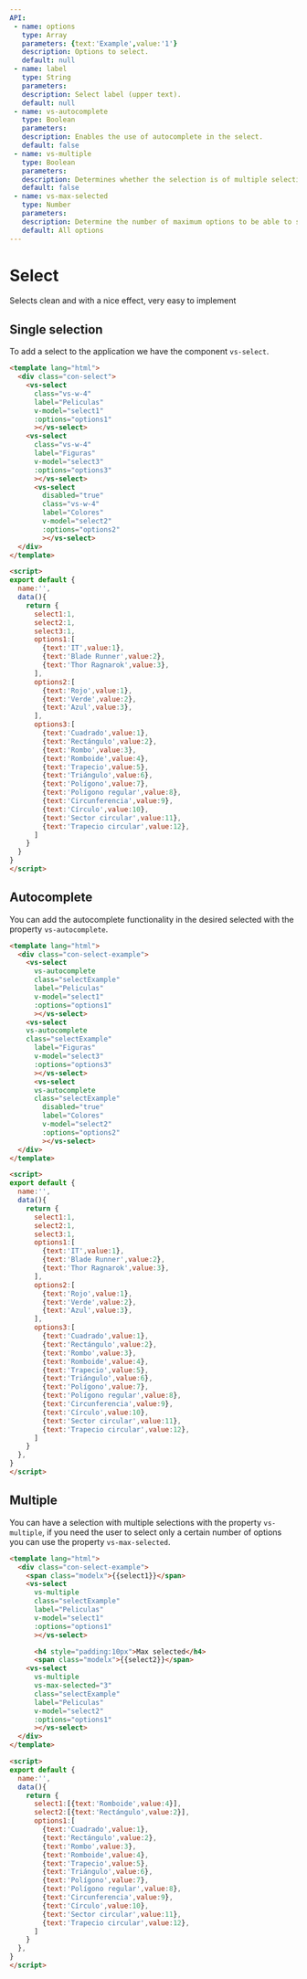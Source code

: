 ```yaml
---
API:
 - name: options
   type: Array
   parameters: {text:'Example',value:'1'}
   description: Options to select.
   default: null
 - name: label
   type: String
   parameters:
   description: Select label (upper text).
   default: null
 - name: vs-autocomplete
   type: Boolean
   parameters:
   description: Enables the use of autocomplete in the select.
   default: false
 - name: vs-multiple
   type: Boolean
   parameters:
   description: Determines whether the selection is of multiple selection.
   default: false
 - name: vs-max-selected
   type: Number
   parameters:
   description: Determine the number of maximum options to be able to select (only for active vs-multiple).
   default: All options
---
```


# Select <!--#update-->

<box header>

Selects clean and with a nice effect, very easy to implement

</box>

<box>

## Single selection

To add a select to the application we have the component `vs-select`.

<vuecode md>
<div slot="demo">

 <Demos-Select-Default/>

</div>

<div slot="code">

```html
<template lang="html">
  <div class="con-select">
    <vs-select
      class="vs-w-4"
      label="Peliculas"
      v-model="select1"
      :options="options1"
      ></vs-select>
    <vs-select
      class="vs-w-4"
      label="Figuras"
      v-model="select3"
      :options="options3"
      ></vs-select>
      <vs-select
        disabled="true"
        class="vs-w-4"
        label="Colores"
        v-model="select2"
        :options="options2"
        ></vs-select>
  </div>
</template>

<script>
export default {
  name:'',
  data(){
    return {
      select1:1,
      select2:1,
      select3:1,
      options1:[
        {text:'IT',value:1},
        {text:'Blade Runner',value:2},
        {text:'Thor Ragnarok',value:3},
      ],
      options2:[
        {text:'Rojo',value:1},
        {text:'Verde',value:2},
        {text:'Azul',value:3},
      ],
      options3:[
        {text:'Cuadrado',value:1},
        {text:'Rectángulo',value:2},
        {text:'Rombo',value:3},
        {text:'Romboide',value:4},
        {text:'Trapecio',value:5},
        {text:'Triángulo',value:6},
        {text:'Polígono',value:7},
        {text:'Polígono regular',value:8},
        {text:'Circunferencia',value:9},
        {text:'Círculo',value:10},
        {text:'Sector circular',value:11},
        {text:'Trapecio circular',value:12},
      ]
    }
  }
}
</script>
```

</div>
</vuecode>
</box>

<box>

## Autocomplete

You can add the autocomplete functionality in the desired selected with the property `vs-autocomplete`.

<vuecode md>
<div slot="demo">

 <Demos-Select-Autocomplete/>

</div>

<div slot="code">

```html
<template lang="html">
  <div class="con-select-example">
    <vs-select
      vs-autocomplete
      class="selectExample"
      label="Peliculas"
      v-model="select1"
      :options="options1"
      ></vs-select>
    <vs-select
    vs-autocomplete
    class="selectExample"
      label="Figuras"
      v-model="select3"
      :options="options3"
      ></vs-select>
      <vs-select
      vs-autocomplete
      class="selectExample"
        disabled="true"
        label="Colores"
        v-model="select2"
        :options="options2"
        ></vs-select>
  </div>
</template>

<script>
export default {
  name:'',
  data(){
    return {
      select1:1,
      select2:1,
      select3:1,
      options1:[
        {text:'IT',value:1},
        {text:'Blade Runner',value:2},
        {text:'Thor Ragnarok',value:3},
      ],
      options2:[
        {text:'Rojo',value:1},
        {text:'Verde',value:2},
        {text:'Azul',value:3},
      ],
      options3:[
        {text:'Cuadrado',value:1},
        {text:'Rectángulo',value:2},
        {text:'Rombo',value:3},
        {text:'Romboide',value:4},
        {text:'Trapecio',value:5},
        {text:'Triángulo',value:6},
        {text:'Polígono',value:7},
        {text:'Polígono regular',value:8},
        {text:'Circunferencia',value:9},
        {text:'Círculo',value:10},
        {text:'Sector circular',value:11},
        {text:'Trapecio circular',value:12},
      ]
    }
  },
}
</script>
```

</div>
</vuecode>
</box>

<box>

## Multiple


You can have a selection with multiple selections with the property `vs-multiple`, if you need the user to select only a certain number of options you can use the property `vs-max-selected`.



<vuecode md>
<div slot="demo">

 <Demos-Select-Multiple/>

</div>

<div slot="code">

```html
<template lang="html">
  <div class="con-select-example">
    <span class="modelx">{{select1}}</span>
    <vs-select
      vs-multiple
      class="selectExample"
      label="Peliculas"
      v-model="select1"
      :options="options1"
      ></vs-select>

      <h4 style="padding:10px">Max selected</h4>
      <span class="modelx">{{select2}}</span>
    <vs-select
      vs-multiple
      vs-max-selected="3"
      class="selectExample"
      label="Peliculas"
      v-model="select2"
      :options="options1"
      ></vs-select>
  </div>
</template>

<script>
export default {
  name:'',
  data(){
    return {
      select1:[{text:'Romboide',value:4}],
      select2:[{text:'Rectángulo',value:2}],
      options1:[
        {text:'Cuadrado',value:1},
        {text:'Rectángulo',value:2},
        {text:'Rombo',value:3},
        {text:'Romboide',value:4},
        {text:'Trapecio',value:5},
        {text:'Triángulo',value:6},
        {text:'Polígono',value:7},
        {text:'Polígono regular',value:8},
        {text:'Circunferencia',value:9},
        {text:'Círculo',value:10},
        {text:'Sector circular',value:11},
        {text:'Trapecio circular',value:12},
      ]
    }
  },
}
</script>
```

</div>
</vuecode>
</box>
